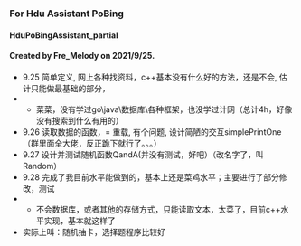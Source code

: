 ### For Hdu Assistant PoBing
#### HduPoBingAssistant_partial
#### Created by Fre_Melody on 2021/9/25.
- 9.25 简单定义, 网上各种找资料，c++基本没有什么好的方法，还是不会, 估计只能做最基础的部分，
- - 菜菜，没有学过go\java\数据库\各种框架，也没学过计网（总计4h，好像没有搜索到什么有用的）
- 9.26 读取数据的函数，= 重载, 有个问题, 设计简陋的交互simplePrintOne（群里面全大佬，反正跪下就行了。。。）
- 9.27 设计并测试随机函数QandA(并没有测试，好吧）（改名字了，叫Random）
- 9.28 完成了我目前水平能做到的，基本上还是菜鸡水平；主要进行了部分修改，测试
- - 不会数据库，或者其他的存储方式，只能读取文本，太菜了，目前c++水平实现，基本就这样了
- 实际上叫：随机抽卡，选择题程序比较好

